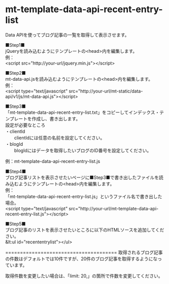 mt-template-data-api-recent-entry-list
======================================
Data APIを使ってブログ記事の一覧を取得して表示させます。  

■Step1■  
jQueryを読み込むようにテンプレートの&lt;head&gt;内を編集します。  
例：  
&lt;script src="http://your-url/jquery.min.js"&gt;&lt;/script&gt;  

■Step2■  
mt-data-api.jsを読み込むようにテンプレートの&lt;head&gt;内を編集します。  
例：  
&lt;script type="text/javascript" src="http://your-url/mt-static/data-api/v1/js/mt-data-api.js"&gt;&lt;/script&gt;  
  
■Step3■  
「mt-template-data-api-recent-entry-list.txt」をコピーしてインデックス・テンプレートを作成し、書き出します。  
設定が必要なところ  
・clientId  
　　clientIdには任意の名前を設定してください。  
・blogId  
　　blogIdにはデータを取得したいブログのID番号を設定してください。  

例：mt-template-data-api-recent-entry-list.js  

■Step4■  
ブログ記事リストを表示させたいページに■Step3■で書き出したファイルを読み込むようにテンプレートの&lt;head&gt;内を編集します。  
例：  
「mt-template-data-api-recent-entry-list.js」というファイル名で書き出した場合。  
&lt;script type="text/javascript" src="http://your-url/mt-template-data-api-recent-entry-list.js"&gt;&lt;/script&gt;  

■Step5■  
ブログ記事のリストを表示させたいところに以下のHTMLソースを追加してください。    
&lt:ul id="recententrylist"&gt;&lt;/ul&gt;    

======================================
取得されるブログ記事の件数はデフォルトでは10件ですが、20件のブログ記事を取得するようになっています。  

取得件数を変更したい場合は、「limit: 20,」の箇所で件数を変更してください。  

